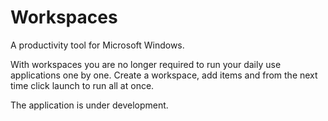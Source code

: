 # Workspaces
A productivity tool for Microsoft Windows.

With workspaces you are no longer required to run your daily use applications one by one. 
Create a workspace, add items and from the next time click launch to run all at once.

The application is under development.

